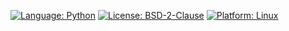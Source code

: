 [![Language: Python](https://img.shields.io/badge/language-python-blue.svg)](https://www.python.org/)
[![License: BSD-2-Clause](https://img.shields.io/badge/license-BSD--2--Clause-green.svg)](https://opensource.org/licenses/BSD-2-Clause)
[![Platform: Linux](https://img.shields.io/badge/platform-linux-yellow.svg)](https://www.linux.org/)
